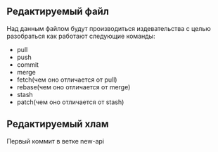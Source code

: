 ## Редактируемый файл
Над данным файлом будут производиться издевательства с целью разобраться как работают следующие команды:
* pull
* push
* commit
* merge
* fetch(чем оно отличается от pull)
* rebase(чем оно отличается от merge)
* stash
* patch(чем оно отличается от stash)

## Редактируемый хлам
Первый коммит в ветке new-api
